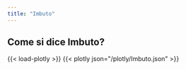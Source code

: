 ```yaml
---
title: "Imbuto"
---
```


## Come si dice Imbuto?

{{< load-plotly >}}
{{< plotly json="/plotly/Imbuto.json" >}}